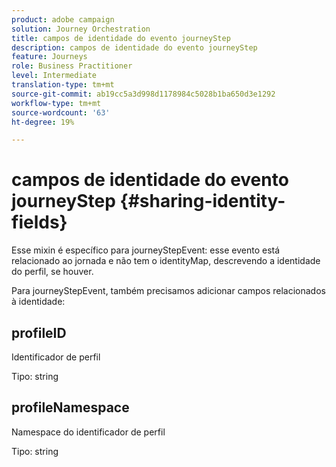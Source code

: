 ```yaml
---
product: adobe campaign
solution: Journey Orchestration
title: campos de identidade do evento journeyStep
description: campos de identidade do evento journeyStep
feature: Journeys
role: Business Practitioner
level: Intermediate
translation-type: tm+mt
source-git-commit: ab19cc5a3d998d1178984c5028b1ba650d3e1292
workflow-type: tm+mt
source-wordcount: '63'
ht-degree: 19%

---
```



# campos de identidade do evento journeyStep {#sharing-identity-fields}

Esse mixin é específico para journeyStepEvent: esse evento está relacionado ao jornada e não tem o identityMap, descrevendo a identidade do perfil, se houver.

Para journeyStepEvent, também precisamos adicionar campos relacionados à identidade:

## profileID

Identificador de perfil

Tipo: string

## profileNamespace

Namespace do identificador de perfil

Tipo: string